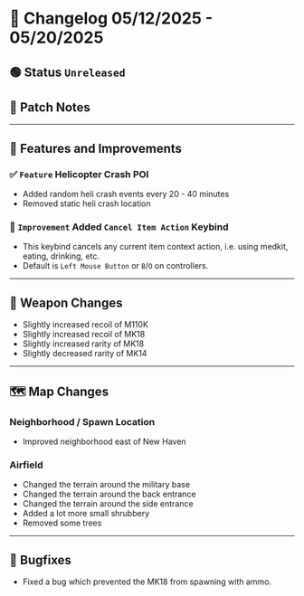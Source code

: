 # 📑 Changelog 05/12/2025 - 05/20/2025

## 🟢 Status `Unreleased`

## 💬 Patch Notes

________

## 📢 Features and Improvements

### ✅ `Feature` Helicopter Crash POI
- Added random heli crash events every 20 - 40 minutes
- Removed static heli crash location

### 🔼 `Improvement` Added `Cancel Item Action` Keybind
- This keybind cancels any current item context action, i.e. using medkit, eating, drinking, etc.
- Default is `Left Mouse Button` or `B`/`O` on controllers.

________

## 🔫 Weapon Changes
- Slightly increased recoil of M110K
- Slightly increased recoil of MK18
- Slightly increased rarity of MK18
- Slightly decreased rarity of MK14

________

## 🗺️ Map Changes

### Neighborhood / Spawn Location
- Improved neighborhood east of New Haven

### Airfield
- Changed the terrain around the military base
- Changed the terrain around the back entrance
- Changed the terrain around the side entrance
- Added a lot more small shrubbery
- Removed some trees

________

## 🐛 Bugfixes
- Fixed a bug which prevented the MK18 from spawning with ammo.
